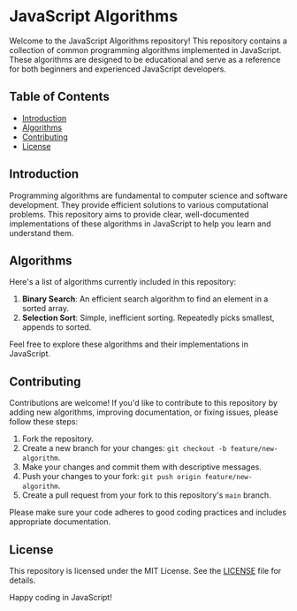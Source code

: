# JavaScript Algorithms

Welcome to the JavaScript Algorithms repository! This repository contains a collection of common programming algorithms implemented in JavaScript. These algorithms are designed to be educational and serve as a reference for both beginners and experienced JavaScript developers.

## Table of Contents

- [Introduction](#introduction)
- [Algorithms](#algorithms)
- [Contributing](#contributing)
- [License](#license)

## Introduction

Programming algorithms are fundamental to computer science and software development. They provide efficient solutions to various computational problems. This repository aims to provide clear, well-documented implementations of these algorithms in JavaScript to help you learn and understand them.

## Algorithms

Here's a list of algorithms currently included in this repository:

1. **Binary Search**: An efficient search algorithm to find an element in a sorted array.
2. **Selection Sort**: Simple, inefficient sorting. Repeatedly picks smallest, appends to sorted.

Feel free to explore these algorithms and their implementations in JavaScript.

## Contributing

Contributions are welcome! If you'd like to contribute to this repository by adding new algorithms, improving documentation, or fixing issues, please follow these steps:

1. Fork the repository.
2. Create a new branch for your changes: `git checkout -b feature/new-algorithm`.
3. Make your changes and commit them with descriptive messages.
4. Push your changes to your fork: `git push origin feature/new-algorithm`.
5. Create a pull request from your fork to this repository's `main` branch.

Please make sure your code adheres to good coding practices and includes appropriate documentation.

## License

This repository is licensed under the MIT License. See the [LICENSE](LICENSE) file for details.

Happy coding in JavaScript!
